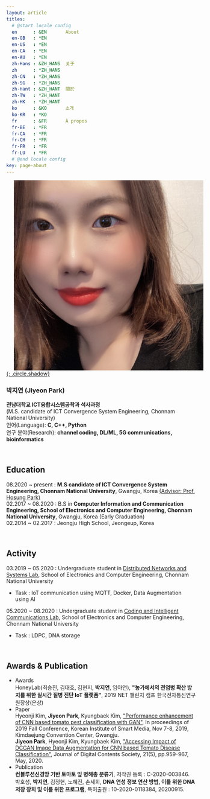 ```yaml
---
layout: article
titles:
  # @start locale config
  en      : &EN       About
  en-GB   : *EN
  en-US   : *EN
  en-CA   : *EN
  en-AU   : *EN
  zh-Hans : &ZH_HANS  关于
  zh      : *ZH_HANS
  zh-CN   : *ZH_HANS
  zh-SG   : *ZH_HANS
  zh-Hant : &ZH_HANT  關於
  zh-TW   : *ZH_HANT
  zh-HK   : *ZH_HANT
  ko      : &KO       소개
  ko-KR   : *KO
  fr      : &FR       À propos
  fr-BE   : *FR
  fr-CA   : *FR
  fr-CH   : *FR
  fr-FR   : *FR
  fr-LU   : *FR
  # @end locale config
key: page-about
---
```


<a href="https://www.instagram.com/_jiyeoninit_/" target="_blank">
<img src="./assets/images/jy.jpg" class="image image--md" align="left" hspace="20" markdown="1">{: .circle.shadow} </a>

### 박지연 (Jiyeon Park)        
**전남대학교 ICT융합시스템공학과 석사과정**    
(M.S. candidate of ICT Convergence System Engineering, Chonnam National University)    
언어(Language): **C, C++, Python**   
연구 분야(Research): **channel coding, DL/ML, 5G communications, bioinformatics**

<br/>

## Education
08.2020 ~ present : **M.S candidate of ICT Convergence System Engineering, Chonnam National University**, Gwangju, Korea
<a href="http://myweb.jnu.ac.kr/~hpark1/" target="_blank">  (Advisor: Prof. Hosung Park)</a>    
02.2017 ~ 08.2020 : B.S in **Computer Information and Communication Engineering, School of Electronics and Computer Engineering, Chonnam National University**, Gwangju, Korea (Early Graduation)    
02.2014 ~ 02.2017 : Jeongju High School, Jeongeup, Korea    

<br/>

## Activity
03.2019 ~ 05.2020 : Undergraduate student in
<a href="http://dnslab.jnu.ac.kr/" target="_blank"> Distributed Networks and Systems Lab</a>, School of Electronics and Computer Engineering, Chonnam National University
- Task : IoT communication using MQTT, Docker, Data Augmentation using AI

05.2020 ~ 08.2020 : Undergraduate student in
<a href="http://cctl.jnu.ac.kr/" target="_blank"> Coding and Intelligent Communications Lab</a>, School of Electronics and Computer Engineering, Chonnam National University    
- Task : LDPC, DNA storage    

<br/>

## Awards & Publication
- Awards     
	HoneyLab(최승진, 김대호, 김현지, **박지연**, 임아연), **"농가에서의 전염병 확산 방지를 위한 실시간 질병 진단 IoT 플랫폼"**, 2019 NET 챌린지 캠프 한국전자통신연구원장상(은상)    
- Paper      
	Hyeonji Kim, **Jiyeon Park**, Kyungbaek Kim, 
<a href="./assets/paper/[2019 KISM fall conf]Performance Enhancement of CNN based tomato pest classification with GAN.pdf" target="_blank">"Performance enhancement of CNN based tomato pest classification with GAN"</a>, In proceedings of 2019 Fall Conference, Korean Institute of Smart Media, Nov 7-8, 2019, Kimdaejung Convention Center, Gwangju.    
	**Jiyeon Park**, Hyeonji Kim, Kyungbaek Kim, 
<a href="./assets/paper/[2020 DCS]Accessing Impact of DCGAN Image Data Augmentation for CNN based Tomato Disease Classification.pdf" target="_blank">"Accessing Impact of DCGAN Image Data Augmentation for CNN based Tomato Disease Classification"</a>, Journal of Digital Contents Society, 21(5), pp.959-967, May, 2020.     
- Publication     
	**컨볼루션신경망 기반 토마토 잎 병해충 분류기**, 저작권 등록 : C-2020-003846.      
  박호성, **박지연**, 김정현, 노혜진, 손세희, **DNA 연성 정보 연산 방법, 이를 위한 DNA 저장 장치 및 이를 위한 프로그램**, 특허출원 : 10-2020-0118384, 20200915.      
<br/>




